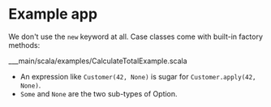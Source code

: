 # Example app

We don't use the `new` keyword at all.  Case classes come with built-in factory methods:

___main/scala/examples/CalculateTotalExample.scala

+ An expression like `Customer(42, None)` is sugar for `Customer.apply(42, None)`.
+ `Some` and `None` are the two sub-types of Option. 
